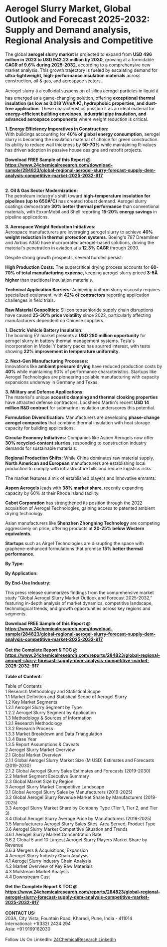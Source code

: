 <h1>Aerogel Slurry Market, Global Outlook and Forecast 2025-2032: Supply and Demand analysis, Regional Analysis and Competitive</h1><p>The global <strong>aerogel slurry market</strong> is projected to expand from <strong>USD 496 million in 2023 to USD 942.23 million by 2030</strong>, growing at a formidable <strong>CAGR of 9.6% during 2025-2032</strong>, according to a comprehensive new market analysis. This growth trajectory is fueled by escalating demand for <strong>ultra-lightweight, high-performance insulation materials</strong> across construction, oil &amp; gas, and aerospace sectors.</p><p>Aerogel slurry â a colloidal suspension of silica aerogel particles in liquid â has emerged as a game-changing solution, offering <strong>exceptional thermal insulation (as low as 0.018 W/mÂ·K), hydrophobic properties, and dust-free application</strong>. These characteristics position it as an ideal material for <strong>energy-efficient building envelopes, industrial pipe insulation, and advanced aerospace components</strong> where weight reduction is critical.</p><p><strong>1. Energy Efficiency Imperatives in Construction:</strong><br>
With buildings accounting for <strong>40% of global energy consumption</strong>, aerogel slurry is becoming the insulation material of choice for green construction. Its ability to reduce wall thickness by <strong>50-70%</strong> while maintaining R-values has driven adoption in passive house designs and retrofit projects.</p><div><b>Download FREE Sample of this Report @ 
            <a href="https://www.24chemicalresearch.com/download-sample/284823/global-regional-aerogel-slurry-forecast-supply-dem-analysis-competitive-market-2025-2032-917">
            https://www.24chemicalresearch.com/download-sample/284823/global-regional-aerogel-slurry-forecast-supply-dem-analysis-competitive-market-2025-2032-917</a></b></div><br><p><strong>2. Oil &amp; Gas Sector Modernization:</strong><br>
The petroleum industry's shift toward <strong>high-temperature insulation for pipelines (up to 650Â°C)</strong> has created robust demand. Aerogel slurry coatings demonstrate <strong>30% better thermal performance</strong> than conventional materials, with ExxonMobil and Shell reporting <strong>15-20% energy savings</strong> in pipeline applications.</p><p><strong>3. Aerospace Weight Reduction Initiatives:</strong><br>
Aerospace manufacturers are leveraging aerogel slurry to achieve <strong>40% weight reduction in thermal protection systems</strong>. Boeing's 787 Dreamliner and Airbus A350 have incorporated aerogel-based solutions, driving the material's penetration in aviation at a <strong>12.3% CAGR</strong> through 2030.</p><p>Despite strong growth prospects, several hurdles persist:</p><p><strong>High Production Costs:</strong> The supercritical drying process accounts for <strong>60-70% of total manufacturing expense</strong>, keeping aerogel slurry priced <strong>3-5Ã higher</strong> than traditional insulation materials.</p><p><strong>Technical Application Barriers:</strong> Achieving uniform slurry viscosity requires specialized equipment, with <strong>42% of contractors</strong> reporting application challenges in field trials.</p><p><strong>Raw Material Geopolitics:</strong> Silicon tetrachloride supply chain disruptions have caused <strong>25-30% price volatility</strong> since 2022, particularly affecting manufacturers dependent on Chinese suppliers.</p><p><strong>1. Electric Vehicle Battery Insulation:</strong><br>
The booming EV market presents a <strong>USD 280 million opportunity</strong> for aerogel slurry in battery thermal management systems. Tesla's incorporation in Model Y battery packs has spurred interest, with tests showing <strong>22% improvement in temperature uniformity</strong>.</p><p><strong>2. Next-Gen Manufacturing Processes:</strong><br>
Innovations like <strong>ambient pressure drying</strong> have reduced production costs by <strong>40%</strong> while maintaining 90% of performance characteristics. Startups like Aerogel Technologies are pioneering scalable manufacturing with capacity expansions underway in Germany and Texas.</p><p><strong>3. Military and Defense Applications:</strong><br>
The material's unique <strong>acoustic damping and thermal cloaking properties</strong> have attracted defense contractors. Lockheed Martin's recent <strong>USD 14 million R&amp;D contract</strong> for submarine insulation underscores this potential.</p><p><strong>Formulation Diversification:</strong> Manufacturers are developing <strong>phase-change aerogel composites</strong> that combine thermal insulation with heat storage capacity for building applications.</p><p><strong>Circular Economy Initiatives:</strong> Companies like Aspen Aerogels now offer <strong>30% recycled-content slurries</strong>, responding to construction industry demands for sustainable materials.</p><p><strong>Regional Production Shifts:</strong> While China dominates raw material supply, <strong>North American and European</strong> manufacturers are establishing local production to comply with infrastructure bills and reduce logistics risks.</p><p>The market features a mix of established players and innovative entrants:</p><p><strong>Aspen Aerogels</strong> leads with <strong>38% market share</strong>, recently expanding capacity by 60% at their Rhode Island facility.</p><p><strong>Cabot Corporation</strong> has strengthened its position through the 2022 acquisition of Aerogel Technologies, gaining access to patented ambient drying technology.</p><p>Asian manufacturers like <strong>Shenzhen Zhongning Technology</strong> are competing aggressively on price, offering products at <strong>20-25% below Western equivalents</strong>.</p><p><strong>Startups</strong> such as Airgel Technologies are disrupting the space with graphene-enhanced formulations that promise <strong>15% better thermal performance</strong>.</p><p><strong>By Type:</strong></p><p><strong>By Application:</strong></p><p><strong>By End-Use Industry:</strong></p><p>This press release summarizes findings from the comprehensive market study "Global Aerogel Slurry Market Outlook and Forecast 2025-2032," featuring in-depth analysis of market dynamics, competitive landscape, technological trends, and growth opportunities across key regions and segments.</p><div><b>Download FREE Sample of this Report @ 
            <a href="https://www.24chemicalresearch.com/download-sample/284823/global-regional-aerogel-slurry-forecast-supply-dem-analysis-competitive-market-2025-2032-917">
            https://www.24chemicalresearch.com/download-sample/284823/global-regional-aerogel-slurry-forecast-supply-dem-analysis-competitive-market-2025-2032-917</a></b></div><br><div><b>Get the Complete Report & TOC @ 
            <a href="https://www.24chemicalresearch.com/reports/284823/global-regional-aerogel-slurry-forecast-supply-dem-analysis-competitive-market-2025-2032-917">
            https://www.24chemicalresearch.com/reports/284823/global-regional-aerogel-slurry-forecast-supply-dem-analysis-competitive-market-2025-2032-917</a></b></div><br>
            <b>Table of Content:</b><p>Table of Contents<br />
1 Research Methodology and Statistical Scope<br />
1.1 Market Definition and Statistical Scope of Aerogel Slurry<br />
1.2 Key Market Segments<br />
1.2.1 Aerogel Slurry Segment by Type<br />
1.2.2 Aerogel Slurry Segment by Application<br />
1.3 Methodology & Sources of Information<br />
1.3.1 Research Methodology<br />
1.3.2 Research Process<br />
1.3.3 Market Breakdown and Data Triangulation<br />
1.3.4 Base Year<br />
1.3.5 Report Assumptions & Caveats<br />
2 Aerogel Slurry Market Overview<br />
2.1 Global Market Overview<br />
2.1.1 Global Aerogel Slurry Market Size (M USD) Estimates and Forecasts (2019-2030)<br />
2.1.2 Global Aerogel Slurry Sales Estimates and Forecasts (2019-2030)<br />
2.2 Market Segment Executive Summary<br />
2.3 Global Market Size by Region<br />
3 Aerogel Slurry Market Competitive Landscape<br />
3.1 Global Aerogel Slurry Sales by Manufacturers (2019-2025)<br />
3.2 Global Aerogel Slurry Revenue Market Share by Manufacturers (2019-2025)<br />
3.3 Aerogel Slurry Market Share by Company Type (Tier 1, Tier 2, and Tier 3)<br />
3.4 Global Aerogel Slurry Average Price by Manufacturers (2019-2025)<br />
3.5 Manufacturers Aerogel Slurry Sales Sites, Area Served, Product Type<br />
3.6 Aerogel Slurry Market Competitive Situation and Trends<br />
3.6.1 Aerogel Slurry Market Concentration Rate<br />
3.6.2 Global 5 and 10 Largest Aerogel Slurry Players Market Share by Revenue<br />
3.6.3 Mergers & Acquisitions, Expansion<br />
4 Aerogel Slurry Industry Chain Analysis<br />
4.1 Aerogel Slurry Industry Chain Analysis<br />
4.2 Market Overview of Key Raw Materials<br />
4.3 Midstream Market Analysis<br />
4.4 Downstream Cust</p><div><b>Get the Complete Report & TOC @ 
            <a href="https://www.24chemicalresearch.com/reports/284823/global-regional-aerogel-slurry-forecast-supply-dem-analysis-competitive-market-2025-2032-917">
            https://www.24chemicalresearch.com/reports/284823/global-regional-aerogel-slurry-forecast-supply-dem-analysis-competitive-market-2025-2032-917</a></b></div><br><b>CONTACT US:</b><br>
            203A, City Vista, Fountain Road, Kharadi, Pune, India - 411014<br>
            International: +1(332) 2424 294<br>
            Asia: +91 9169162030 <br><br>
            Follow Us On LinkedIn: <a href="https://www.linkedin.com/company/24chemicalresearch/">24ChemicalResearch LinkedIn</a>